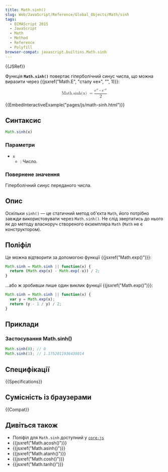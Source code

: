 ```yaml
---
title: Math.sinh()
slug: Web/JavaScript/Reference/Global_Objects/Math/sinh
tags:
  - ECMAScript 2015
  - JavaScript
  - Math
  - Method
  - Reference
  - Polyfill
browser-compat: javascript.builtins.Math.sinh
---
```

{{JSRef}}

Функція **`Math.sinh()`** повертає гіперболічний синус числа, що можна виразити через {{jsxref("Math.E", "сталу «e»", "", 1)}}:

<math display="block"><semantics><mrow><mstyle mathvariant="monospace"><mo lspace="0em" rspace="thinmathspace">Math.sinh(x)</mo>
</mstyle><mo>=</mo>
<mfrac><mrow><msup><mi>e</mi>
<mi>x</mi>
</msup><mo>-</mo>
<msup><mi>e</mi>
<mrow><mo>-</mo>
<mi>x</mi>
</mrow></msup></mrow><mn>2</mn>
</mfrac></mrow><annotation encoding="TeX">\mathtt{\operatorname{Math.sinh(x)}} = \frac{e^x -
e^{-x}}{2}</annotation></semantics></math>

{{EmbedInteractiveExample("pages/js/math-sinh.html")}}

## Синтаксис

```js
Math.sinh(x)
```

### Параметри

- `x`
  - : Число.

### Повернене значення

Гіперболічний синус переданого числа.

## Опис

Оскільки `sinh()` — це статичний метод об'єкта `Math`, його потрібно завжди використовувати через `Math.sinh()`. Не слід звертатись до нього як до методу власноруч створеного екземпляра `Math` (`Math` не є конструктором).

## Поліфіл

Це можна відтворити за допомогою функції {{jsxref("Math.exp()")}}:

```js
Math.sinh = Math.sinh || function(x) {
  return (Math.exp(x) - Math.exp(-x)) / 2;
}
```

...або ж зробивши лише один виклик функції {{jsxref("Math.exp()")}}:

```js
Math.sinh = Math.sinh || function(x) {
  var y = Math.exp(x);
  return (y - 1 / y) / 2;
}
```

## Приклади

### Застосування Math.sinh()

```js
Math.sinh(0); // 0
Math.sinh(1); // 1.1752011936438014
```

## Специфікації

{{Specifications}}

## Сумісність із браузерами

{{Compat}}

## Дивіться також

- Поліфіл для `Math.sinh` доступний у [`core-js`](https://github.com/zloirock/core-js#ecmascript-math)
- {{jsxref("Math.acosh()")}}
- {{jsxref("Math.asinh()")}}
- {{jsxref("Math.atanh()")}}
- {{jsxref("Math.cosh()")}}
- {{jsxref("Math.tanh()")}}
